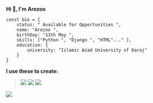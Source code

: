 __Hi 👋, I'm Arezoo__
```
const bio = {
    status: " Available for Opportunities ",
    name: "Arezoo ",
    birthDay: "13th May ",
    skills: ["Python ", "Django ", "HTML"..." ],
    education: {
        university: "Islamic Azad University of Karaj"
    }
}
```

<!--
**ArezooAfshar1/ArezooAfshar1** is a ✨ _special_ ✨ repository because its `README.md` (this file) appears on your GitHub profile.

Here are some ideas to get you started:

- 🔭 I’m currently working on ...
- 🌱 I’m currently learning ...
- 👯 I’m looking to collaborate on ...
- 🤔 I’m looking for help with ...
- 💬 Ask me about ...
- 📫 How to reach me: ...
- 😄 Pronouns: ...
- ⚡ Fun fact: ...
-->
__I use these to create:__
><img src='https://img.shields.io/badge/python-3670A0?style=for-the-badge&logo=python&logoColor=ffdd54'/>
><img src="https://img.shields.io/badge/Django-092E20?style=for-the-badge&logo=django&logoColor=green"/>
><img src="https://img.shields.io/badge/HTML-red"/>
<img src="https://img.shields.io/badge/Linux-FCC624?style=for-the-badge&logo=linux&logoColor=black"/>
